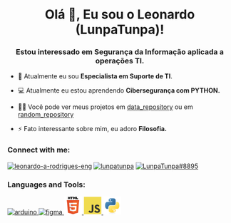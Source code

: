 <h1 align="center">Olá 👋, Eu sou o Leonardo (LunpaTunpa)!</h1>
<h3 align="center">Estou interessado em Segurança da Informação aplicada a operações TI.</h3>

- 💼 Atualmente eu sou **Especialista em Suporte de TI**.

- 💻 Atualmente eu estou aprendendo **Cibersegurança com PYTHON.**

- 👨‍💻 Você pode ver meus projetos em [data_repository](https://github.com/LunpaTunpa/data_repository) ou em [random_repository](https://github.com/LunpaTunpa/Portfolio)

- ⚡ Fato interessante sobre mim, eu adoro **Filosofia.**

<h3 align="left">Connect with me:</h3>
<p align="left">
<a href="https://www.linkedin.com/in/leonardorodriguesti/" target="blank"><img align="center" src="https://raw.githubusercontent.com/rahuldkjain/github-profile-readme-generator/master/src/images/icons/Social/linked-in-alt.svg" alt="leonardo-a-rodrigues-eng" height="30" width="40" /></a>
<a href="https://www.instagram.com/leonardorodriguesti/" target="blank"><img align="center" src="https://raw.githubusercontent.com/rahuldkjain/github-profile-readme-generator/master/src/images/icons/Social/instagram.svg" alt="lunpatunpa" height="30" width="40" /></a>
<a href="" target="blank"><img align="center" src="https://raw.githubusercontent.com/rahuldkjain/github-profile-readme-generator/master/src/images/icons/Social/discord.svg" alt="LunpaTunpa#8895" height="30" width="40" /></a>
</p>

<h3 align="left">Languages and Tools:</h3>
<p align="left"> <a href="https://www.arduino.cc/" target="_blank" rel="noreferrer"> <img src="https://cdn.worldvectorlogo.com/logos/arduino-1.svg" alt="arduino" width="40" height="40"/> </a> <a href="https://www.figma.com/" target="_blank" rel="noreferrer"> <img src="https://www.vectorlogo.zone/logos/figma/figma-icon.svg" alt="figma" width="40" height="40"/> </a> <a href="https://www.w3.org/html/" target="_blank" rel="noreferrer"> <img src="https://raw.githubusercontent.com/devicons/devicon/master/icons/html5/html5-original-wordmark.svg" alt="html5" width="40" height="40"/> </a> <a href="https://developer.mozilla.org/en-US/docs/Web/JavaScript" target="_blank" rel="noreferrer"> <img src="https://raw.githubusercontent.com/devicons/devicon/master/icons/javascript/javascript-original.svg" alt="javascript" width="40" height="40"/> </a> <a href="https://www.python.org" target="_blank" rel="noreferrer"> <img src="https://raw.githubusercontent.com/devicons/devicon/master/icons/python/python-original.svg" alt="python" width="40" height="40"/> </a> </p>
